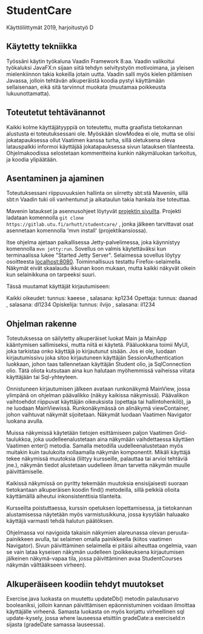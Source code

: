 # StudentCare

Käyttöliittymät 2019, harjoitustyö D

## Käytetty tekniikka

Työssäni käytin työkaluna Vaadin Framework 8:aa. Vaadin valikoitui työkaluksi JavaFX:n sijaan siitä tehdyn selvitystyön motivoimana, ja yleisen mielenkiinnon takia kokeilla jotain uutta.
Vaadin salli myös kielen pitämisen Javassa, jolloin tehtävän alkuperäistä koodia pystyi käyttämään sellaisenaan, eikä sitä tarvinnut muokata (muutamaa poikkeusta lukuunottamatta).

## Toteutetut tehtävänannot

Kaikki kolme käyttäjätyyppiä on toteutettu, mutta graafista tietokannan alustusta ei toteutuksessani ole. Myöskään slowModea ei ole, mutta se olisi jokatapauksessa ollut Vaatimen kanssa turha, sillä oletuksena oleva latauspalkki informoi käyttäjää jokatapauksessa sivun latauksen tilanteesta.
Ohjelmakoodissa selostetaan kommentteina kunkin näkymäluokan tarkoitus, ja koodia ylipäätään.

## Asentaminen ja ajaminen

Toteutuksessani riippuvuuksien hallinta on siirretty sbt:stä Maveniin, sillä sbt:n Vaadin tuki oli vanhentunut ja aikataulun takia hankala itse toteuttaa.

Mavenin lataukset ja asennusohjeet löytyvät [projektin sivuilta](https://maven.apache.org/). 
Projekti ladataan komennolla `git clone https://gitlab.utu.fi/arhutt/studentcare/` , jonka jälkeen tarvittavat osat asennetaan komennolla 'mvn install' (projektikansiossa).

Itse ohjelma ajetaan paikallisessa Jetty-palvelimessa, joka käynnistyy komennolla `mvn jetty:run`. Sovellus on valmis käytettäväksi kun terminaalissa lukee "Started Jetty Server". Selaimessa sovellus löytyy osoitteesta [localhost:8080](localhost:8080). Toiminnallisuus testattu Firefox-selaimella. Näkymät eivät skaalaudu ikkunan koon mukaan, mutta kaikki näkyvät oikein kun selainikkuna on tarpeeksi suuri.

Tässä muutamat käyttäjät kirjautumiseen:

Kaikki oikeudet: tunnus: kaeese , salasana: kp1234
Opettaja: tunnus: daanad , salasana: dl1234
Opiskelija: tunnus: ilvijo , salasana: il1234

## Ohjelman rakenne

Toteutuksessa on säilytetty alkuperäiset luokat Main ja MainApp kääntymisen sallimiseksi, mutta niitä ei käytetä. Pääluokkana toimii MyUI, joka tarkistaa onko käyttäjä jo kirjautunut sisään. Jos ei ole, luodaan kirjautumissivu joka sitoo kirjautuneen käyttäjän SessionAuthentication luokkaan, johon taas tallennetaan käyttäjän Student olio, ja SqlConnection olio. Tätä oliota kutsutaan aina kun halutaan myöhemmissä vaiheissa viitata käyttäjään tai Sql-yhteyteen.

Onnistuneen kirjautumisen jälkeen avataan runkonäkymä MainView, jossa ylimpänä on ohjelman päävalikko (näkyy kaikissa näkymissä). Päävalikon vaihtoehdot riippuvat käyttäjän oikeuksista (opettaja tai hallintohenkilö), ja ne luodaan MainViewissä.
Runkonäkymässä on alinäkymä viewContainer, johon vaihtuvat näkymät sijoitetaan. Näkymät luodaan Vaatimen Navigator luokana avulla.

Muissa näkymissä käytetään tietojen esittämiseen paljon Vaatimen Grid-taulukkoa, joka uudelleenalustetaan aina näkymään vaihdettaessa käyttäen Vaatimen enter() metodia. Samalla metodilla uudelleenalustetaan myös muitakin kuin taulukoita nollaamalla näkymän komponentit. Mikäli käyttäjä tekee näkymissä muutoksia (liittyy kursseille, palauttaa tai arvioi tehtäviä jne.), näkymän tiedot alustetaan uudelleen ilman tarvetta näkymän muulle päivittämiselle.

Kaikissä näkymissä on pyritty tekemään muutoksia ensisijaisesti suoraan tietokantaan alkuperäisen koodin find() metodeilla, sillä pelkkiä olioita käyttämällä aiheutui inkonsistenttisia tilanteita.

Kursseilta poistuttaessa, kurssin opetuksen lopettamisessa, ja tietokannan alustamisessa näytetään myös varmistusikkuna, jossa kysytään haluaako käyttäjä varmasti tehdä halutun päätöksen.

Ohjelmassa voi navigoida takaisin näkymien alareunassa olevan peruuta-painikkeen avulla, tai selaimen omalla painikkeella (kiitos vaatimen Navigator). 
Sivun päivittäminen selaimella ei pitäisi aiheuttaa ongelmia, vaan se vain lataa kyseisen näkymän uudelleen (poikkeuksena kirjautumisen jälkeinen näkymä-vapaa tila, jossa päivittäminen avaa StudentCourses näkymän välttääkseen virheen).

## Alkuperäiseen koodiin tehdyt muutokset

Exercise.java luokasta on muutettu updateDb() metodin palautusarvo booleaniksi, jolloin kannan päivittämisen epäonnistuminen voidaan ilmoittaa käyttäjälle virheenä.
Samasta luokasta on myös korjattu virheellinen sql update-kysely, jossa where lauseessa etsittiin gradeDate:a exerciseId:n sijasta (gradeDate samassa lauseessa).